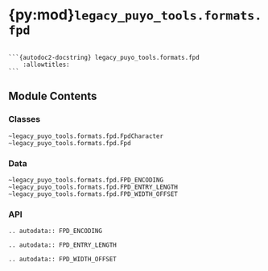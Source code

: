 # {py:mod}`legacy_puyo_tools.formats.fpd`

````{py:module} legacy_puyo_tools.formats.fpd

```{autodoc2-docstring} legacy_puyo_tools.formats.fpd
    :allowtitles:
```
````

## Module Contents

### Classes

```{autodoc2-summary}
~legacy_puyo_tools.formats.fpd.FpdCharacter
~legacy_puyo_tools.formats.fpd.Fpd
```

### Data

```{autodoc2-summary}
~legacy_puyo_tools.formats.fpd.FPD_ENCODING
~legacy_puyo_tools.formats.fpd.FPD_ENTRY_LENGTH
~legacy_puyo_tools.formats.fpd.FPD_WIDTH_OFFSET
```

### API

```{eval-rst}
.. autodata:: FPD_ENCODING

.. autodata:: FPD_ENTRY_LENGTH

.. autodata:: FPD_WIDTH_OFFSET
```

```{autodoc2-object} legacy_puyo_tools.formats.fpd.FpdCharacter
```

```{autodoc2-object} legacy_puyo_tools.formats.fpd.Fpd
```
